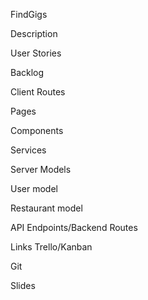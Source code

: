 FindGigs

Description

User Stories

Backlog

Client
Routes

Pages

Components

Services

Server
Models

User model

Restaurant model

API Endpoints/Backend Routes

Links
Trello/Kanban

Git

Slides
